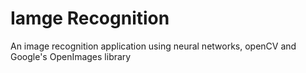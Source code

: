 # Iamge Recognition

An image recognition application using neural networks, openCV and Google's OpenImages library